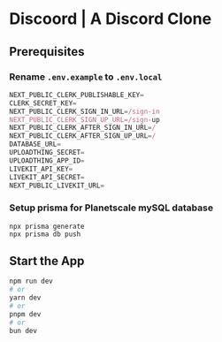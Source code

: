 # Discoord | A Discord Clone

## Prerequisites

### Rename `.env.example` to `.env.local`

```js
NEXT_PUBLIC_CLERK_PUBLISHABLE_KEY=
CLERK_SECRET_KEY=
NEXT_PUBLIC_CLERK_SIGN_IN_URL=/sign-in
NEXT_PUBLIC_CLERK_SIGN_UP_URL=/sign-up
NEXT_PUBLIC_CLERK_AFTER_SIGN_IN_URL=/
NEXT_PUBLIC_CLERK_AFTER_SIGN_UP_URL=/
DATABASE_URL=
UPLOADTHING_SECRET=
UPLOADTHING_APP_ID=
LIVEKIT_API_KEY=
LIVEKIT_API_SECRET=
NEXT_PUBLIC_LIVEKIT_URL=
```

### Setup prisma for Planetscale mySQL database

```shell
npx prisma generate
npx prisma db push
```

## Start the App

```bash
npm run dev
# or
yarn dev
# or
pnpm dev
# or
bun dev
```
